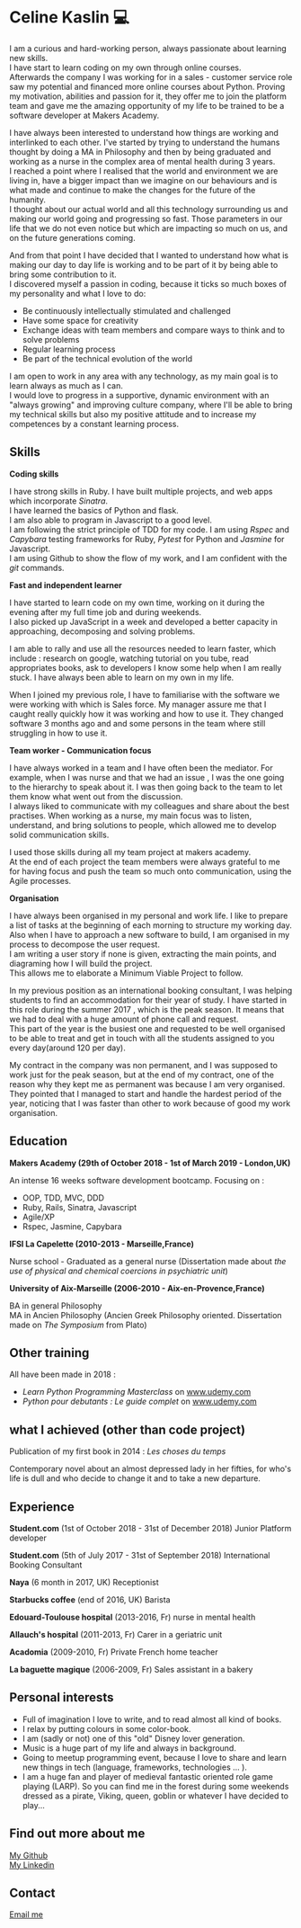 # Celine Kaslin :computer:

I am a curious and hard-working person, always passionate about learning new skills.<br/>
I have start to learn coding on my own through online courses.<br/>
Afterwards the company I was working for in a sales - customer service role saw my potential and financed more online courses about Python. Proving my motivation, abilities and passion for it, they offer me to join the platform team and gave me the amazing opportunity of my life to be trained to be a software developer at Makers Academy.

I have always been interested to understand how things are working and interlinked to each other. I've started by trying to understand the humans thought by doing a MA in Philosophy and then by being graduated and working as a nurse in the complex area of mental health during 3 years.<br/>
I reached a point where I realised that the world and environment we are living in, have a bigger impact than we imagine on our behaviours and is what made and continue to make the changes for the future of the humanity.<br/>
I thought about our actual world and all this technology surrounding us and making our world going and progressing so fast. Those parameters in our life that we do not even notice but which are impacting so much on us, and on the future generations coming.<br/>

And from that point I have decided that I wanted to understand how what is making our day to day life is working and to be part of it by being able to bring some contribution to it.<br/>
I discovered myself a passion in coding, because it ticks so much boxes of my personality and what I love to do:<br/>

- Be continuously intellectually stimulated and challenged
- Have some space for creativity
- Exchange ideas with team members and compare ways to think and to solve problems
- Regular learning process
- Be part of the technical evolution of the world

I am open to work in any area with any technology, as my main goal is to learn always as much as I can.<br/>
I would love to progress in a supportive, dynamic environment with an "always growing" and improving culture company, where I'll be able to bring my technical skills but also my positive attitude and to increase my competences by a constant learning process.<br/>

## Skills ##

**Coding skills**

I have strong skills in Ruby. I have built multiple projects, and web apps which incorporate *Sinatra*.<br/>
I have learned the basics of Python and flask.<br/>
I am also able to program in Javascript to a good level.<br/>
I am following the strict principle of TDD for my code. I am using *Rspec* and *Capybara* testing frameworks for Ruby, *Pytest* for Python and *Jasmine* for Javascript.<br/>
I am using Github to show the flow of my work, and I am confident with the *git* commands.<br/>

**Fast and independent learner**

I have started to learn code on my own time, working on it during the evening after my full time job and during weekends.<br/>
I also picked up JavaScript in a week and developed a better capacity in approaching, decomposing and solving problems.

I am able to rally and use all the resources needed to learn faster, which include : research on google, watching tutorial on you tube, read appropriates books, ask to developers I know some help when I am really stuck.
I have always been able to learn on my own in my life.

When I joined my previous role, I have to familiarise with the software we were working with which is Sales force. My manager assure me that I caught really quickly how it was working and how to use it. They changed software 3 months ago and and some persons in the team where still struggling in how to use it.


**Team worker - Communication focus**

I have always worked in a team and I have often been the mediator.
For example, when I was nurse and that we had an issue , I was the one going to the hierarchy to speak about it. I was then going back to the team to let them know what went out from the discussion.<br/>
I always liked to communicate with my colleagues and share about the best practises.
When working as a nurse, my main focus was to listen, understand, and bring solutions to people, which allowed me to develop solid communication skills.

I used those skills during all my team project at makers academy.<br/>
At the end of each project the team members were always grateful to me for having focus and push the team so much onto communication, using the Agile processes.

**Organisation**

I have always been organised in my personal and work life. I like to prepare a list of tasks at the beginning of each morning to structure my working day.<br/>
Also when I have to approach a new software to build, I am organised in my process to decompose the user request.<br/>
I am writing a user story if none is given, extracting the main points, and diagraming how I will build the project.<br/>
This allows me to elaborate a Minimum Viable Project to follow.

In my previous position as an international booking consultant, I was helping students to find an accommodation for their year of study. I have started in this role during the summer 2017 , which is the peak season. It means that we had to deal with a huge amount of phone call and request.<br/>
This part of the year is the busiest one and requested to be well organised to be able to treat and get in touch with all the students assigned to you every day(around 120 per day).

My contract in the company was non permanent, and I was supposed to work just for the peak season, but at the end of my contract, one of the reason why they kept me as permanent was because I am very organised.<br/>
They pointed that I managed to start and handle the hardest period of the year, noticing that I was faster than other to work because of good my work organisation.


## Education ##

**Makers Academy (29th of October 2018 - 1st of March 2019 - London,UK)**

An intense 16 weeks software development bootcamp. Focusing on :

- OOP, TDD, MVC, DDD
- Ruby, Rails, Sinatra, Javascript
- Agile/XP
- Rspec, Jasmine, Capybara

**IFSI La Capelette (2010-2013 - Marseille,France)**

Nurse school - Graduated as a general nurse (Dissertation made about *the use of physical and chemical coercions in psychiatric unit*)

**University of Aix-Marseille (2006-2010 - Aix-en-Provence,France)**

BA in general Philosophy<br/>
MA in Ancien Philosophy (Ancien Greek Philosophy oriented. Dissertation made on *The Symposium* from Plato)

## Other training ##

All have been made in 2018 :

- *Learn Python Programming Masterclass* on www.udemy.com
- *Python pour debutants : Le guide complet* on www.udemy.com

## what I achieved (other than code project) ##

Publication of my first book in 2014 : *Les choses du temps*

Contemporary novel about an almost depressed lady in her fifties, for who's life is dull and who decide to change it and to take a new departure.

## Experience ##

**Student.com** (1st of October 2018 - 31st of December 2018) Junior Platform developer

**Student.com** (5th of July 2017 - 31st of September 2018) International Booking Consultant

**Naya** (6 month in 2017, UK) Receptionist

**Starbucks coffee** (end of 2016, UK) Barista

**Edouard-Toulouse hospital** (2013-2016, Fr) nurse in mental health

**Allauch's hospital** (2011-2013, Fr) Carer in a geriatric unit

**Acadomia** (2009-2010, Fr) Private French home teacher

**La baguette magique** (2006-2009, Fr) Sales assistant in a bakery

## Personal interests ##

- Full of imagination I love to write, and to read almost all kind of books.
- I relax by putting colours in some color-book.
- I am (sadly or not) one of this "old" Disney lover generation.
- Music is a huge part of my life and always in background.
- Going to meetup programming event, because I love to share and learn new things in tech (language, frameworks, technologies ... ).
- I am a huge fan and player of medieval fantastic oriented role game playing (LARP). So you can find me in the forest during some weekends dressed as a pirate, Viking, queen, goblin or whatever I have decided to play...

## Find out more about me ##

[My Github](https://github.com/CelineKaslin)<br/>
[My Linkedin](https://www.linkedin.com/in/celine-k-74a967143/)

## Contact ##

[Email me](mailto:celine.kaslin@gmail.com)
